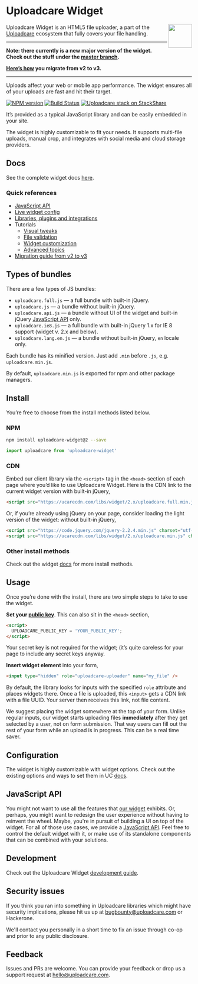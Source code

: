 # Uploadcare Widget

<a href="https://uploadcare.com/?utm_source=github&utm_campaign=uploadcare-widget-v2">
    <img align="right" width="64" height="64"
         src="https://ucarecdn.com/2f4864b7-ed0e-4411-965b-8148623aa680/uploadcare-logo-mark.svg"
         alt="">
</a>

Uploadcare Widget is an HTML5 file uploader, a part of the [Uploadcare][uc-home]
ecosystem that fully covers your file handling.

---

**Note: there currently is a new major version of the widget.**
**Check out the stuff under the [master branch][github-branch-master].**

**[Here’s how][uc-docs-widget-migration-v2-v3] you migrate from v2 to v3.**

---

Uploads affect your web or mobile app performance. The widget ensures all of your
uploads are fast and hit their target.

[![NPM version][badge-npm-img]][badge-npm-url]
[![Build Status][badge-travis-img]][badge-travis-url]
[![Uploadcare stack on StackShare][badge-stack-img]][badge-stack-url]

It’s provided as a typical JavaScript library and can be easily embedded in your
site.

The widget is highly customizable to fit your needs. It supports multi-file
uploads, manual crop, and integrates with social media and cloud storage
providers.

## Docs

See the complete widget docs [here][uc-docs-widget].

### Quick references

* [JavaScript API][uc-docs-widget-js-api]
* [Live widget config][uc-widget-configurator]
* [Libraries, plugins and integrations][uc-docs-libs]
* Tutorials
  * [Visual tweaks][uc-docs-widget-visual-tweaks]
  * [File validation][uc-docs-widget-validation]
  * [Widget customization][uc-docs-widget-styling]
  * [Advanced topics][uc-guides-advanced]
* [Migration guide from v2 to v3][uc-docs-widget-migration-v2-v3]

## Types of bundles

There are a few types of JS bundles:

* `uploadcare.full.js` — a full bundle with built-in jQuery.
* `uploadcare.js` — a bundle without built-in jQuery.
* `uploadcare.api.js` — a bundle without UI of the widget and built-in jQuery
  [JavaScript API][uc-docs-widget-js-api] only.
* `uploadcare.ie8.js` — a full bundle with built-in jQuery 1.x for IE 8 support
  (widget v. 2.x and below).
* `uploadcare.lang.en.js` — a bundle without built-in jQuery, `en` locale only.

Each bundle has its minified version. Just add `.min` before `.js`,
e.g. `uploadcare.min.js`.

By default, `uploadcare.min.js` is exported for npm and other package managers.

## Install

You’re free to choose from the install methods listed below.

### NPM

```bash
npm install uploadcare-widget@2 --save
```

```javascript
import uploadcare from 'uploadcare-widget'
```

### CDN

Embed our client library via the `<script>` tag in the `<head>`
section of each page where you’d like to use Uploadcare Widget.
Here is the CDN link to the current widget version with built-in jQuery,

```html
<script src="https://ucarecdn.com/libs/widget/2.x/uploadcare.full.min.js" charset="utf-8"></script>
```

Or, if you’re already using jQuery on your page, consider loading
the light version of the widget: without built-in jQuery,

```html
<script src="https://code.jquery.com/jquery-2.2.4.min.js" charset="utf-8"></script>
<script src="https://ucarecdn.com/libs/widget/2.x/uploadcare.min.js" charset="utf-8"></script>
```

### Other install methods

Check out the widget [docs][uc-docs-widget-install]
for more install methods.

## Usage

Once you’re done with the install, there are
two simple steps to take to use the widget.

**Set your [public key][uc-docs-widget-options-public-key]**.
This can also sit in the `<head>` section,

```html
<script>
  UPLOADCARE_PUBLIC_KEY = 'YOUR_PUBLIC_KEY';
</script>
```

Your secret key is not required for the widget; (it’s quite careless for your
page to include any secret keys anyway.

**Insert widget element** into your form,

```html
<input type="hidden" role="uploadcare-uploader" name="my_file" />
```

By default, the library looks for inputs with the specified
`role` attribute and places widgets there.
Once a file is uploaded, this `<input>` gets a
CDN link with a file UUID. Your server then
receives this link, not file content.

We suggest placing the widget somewhere at the top of your form.
Unlike regular inputs, our widget starts uploading files **immediately**
after they get selected by a user, not on form submission.
That way users can fill out the rest of your form while an
upload is in progress. This can be a real time saver.

## Configuration

The widget is highly customizable with widget options. Check out the existing
options and ways to set them in UC
[docs][uc-docs-widget-config].

## JavaScript API

You might not want to use all the features that
[our widget][uc-docs-widget] exhibits.
Or, perhaps, you might want to redesign the user experience
without having to reinvent the wheel.
Maybe, you're in pursuit of building a UI on top of the widget.
For all of those use cases, we provide a
[JavaScript API][uc-docs-widget-js-api].
Feel free to control the default widget with it,
or make use of its standalone components that
can be combined with your solutions.

## Development

Check out the Uploadcare Widget [development guide][github-files-development].

## Security issues

If you think you ran into something in Uploadcare libraries which might have
security implications, please hit us up at [bugbounty@uploadcare.com][uc-email-bounty]
or Hackerone.

We'll contact you personally in a short time to fix an issue through co-op and
prior to any public disclosure.

## Feedback

Issues and PRs are welcome. You can provide your feedback or drop us a support
request at [hello@uploadcare.com][uc-email-hello].

[badge-npm-img]: http://img.shields.io/npm/v/uploadcare-widget.svg
[badge-npm-url]: https://www.npmjs.org/package/uploadcare-widget
[badge-travis-img]: https://api.travis-ci.org/uploadcare/uploadcare-widget.svg?branch=v2
[badge-travis-url]: https://travis-ci.org/uploadcare/uploadcare-widget
[badge-stack-img]: https://img.shields.io/badge/tech-stack-0690fa.svg?style=flat
[badge-stack-url]: https://stackshare.io/uploadcare/stacks/
[github-branch-master]: https://github.com/uploadcare/uploadcare-widget
[github-files-development]: https://github.com/uploadcare/uploadcare-widget/blob/v2/DEVELOPMENT.md
[uc-email-bounty]: mailto:bugbounty@uploadcare.com
[uc-email-hello]: mailto:hello@uploadcare.com
[uc-home]: https://uploadcare.com/?utm_source=github&utm_campaign=uploadcare-widget-v2
[uc-widget-configurator]: https://uploadcare.com/widget/configure/2.x/?utm_source=github&utm_campaign=uploadcare-widget-v2
[uc-docs-libs]: https://uploadcare.com/docs/libs/?utm_source=github&utm_campaign=uploadcare-widget-v2
[uc-docs-widget]: https://uploadcare.com/documentation/widget/v2/?utm_source=github&utm_campaign=uploadcare-widget-v2
[uc-docs-widget-js-api]: https://uploadcare.com/documentation/javascript_api/v2/?utm_source=github&utm_campaign=uploadcare-widget-v2
[uc-docs-widget-visual-tweaks]: https://uploadcare.com/cookbook/widget_visual/v2/?utm_source=github&utm_campaign=uploadcare-widget-v2
[uc-docs-widget-validation]: https://uploadcare.com/cookbook/validation/v2/?utm_source=github&utm_campaign=uploadcare-widget-v2
[uc-docs-widget-styling]: https://uploadcare.com/documentation/widget/v2/?utm_source=github&utm_campaign=uploadcare-widget-v2#styling
[uc-docs-widget-migration-v2-v3]: https://uploadcare.com/docs/uploads/widget/migration_v2_v3/?utm_source=github&utm_campaign=uploadcare-widget-v2
[uc-docs-widget-install]: https://uploadcare.com/documentation/widget/v2/?utm_source=github&utm_campaign=uploadcare-widget-v2#install
[uc-docs-widget-options-public-key]: https://uploadcare.com/documentation/widget/v2/?utm_source=github&utm_campaign=uploadcare-widget-v2#option-public-key
[uc-docs-widget-config]: https://uploadcare.com/documentation/widget/v2/?utm_source=github&utm_campaign=uploadcare-widget-v2#configuration
[uc-docs-widget-v2]: https://uploadcare.com/documentation/widget/v2/?utm_source=github&utm_campaign=uploadcare-widget-v2
[uc-guides-advanced]: https://uploadcare.com/cookbook/advanced/v2/?utm_source=github&utm_campaign=uploadcare-widget-v2